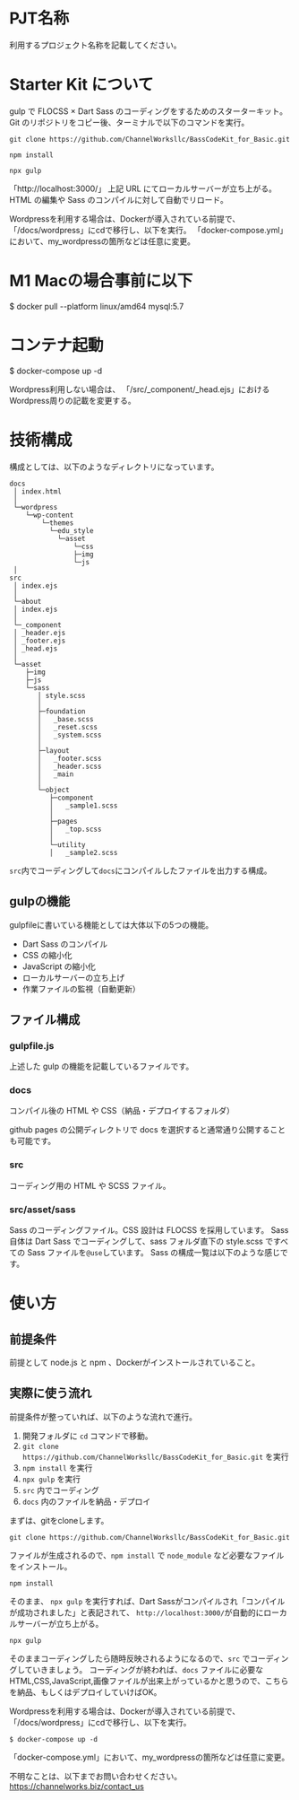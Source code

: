 # PJT名称
利用するプロジェクト名称を記載してください。

# Starter Kit について

gulp で FLOCSS × Dart Sass のコーディングをするためのスターターキット。
Git のリポジトリをコピー後、ターミナルで以下のコマンドを実行。

`git clone https://github.com/ChannelWorksllc/BassCodeKit_for_Basic.git`

`npm install`

`npx gulp`

「http://localhost:3000/」
上記 URL にてローカルサーバーが立ち上がる。  
HTML の編集や Sass のコンパイルに対して自動でリロード。

Wordpressを利用する場合は、Dockerが導入されている前提で、
「/docs/wordpress」にcdで移行し、以下を実行。
「docker-compose.yml」において、my_wordpressの箇所などは任意に変更。

# M1 Macの場合事前に以下
$ docker pull --platform linux/amd64 mysql:5.7

# コンテナ起動
$ docker-compose up -d

Wordpress利用しない場合は、
「/src/_component/_head.ejs」におけるWordpress周りの記載を変更する。


# 技術構成

構成としては、以下のようなディレクトリになっています。

```
docs
 │ index.html
 │
 └─wordpress
    └─wp-content
        └─themes 
          └─edu_style
            └─asset
                └─css
                ├─img
                └─js
 │
src
 │ index.ejs
 │
 └─about
 │ index.ejs
 │
 └─_component
 │ _header.ejs
 │ _footer.ejs
 │ _head.ejs
 │
 └─asset
    ├─img
    ├─js
    └─sass
       │ style.scss
       │
       ├─foundation
       │   _base.scss
       │   _reset.scss
       │   _system.scss
       │
       ├─layout
       │   _footer.scss
       │   _header.scss
       │   _main
       │
       └─object
          ├─component
          │   _sample1.scss
          │
          ├─pages
          │   _top.scss
          │
          └─utility
          │   _sample2.scss
```

`src`内でコーディングして`docs`にコンパイルしたファイルを出力する構成。


## gulpの機能

gulpfileに書いている機能としては大体以下の5つの機能。

- Dart Sass のコンパイル
- CSS の縮小化
- JavaScript の縮小化
- ローカルサーバーの立ち上げ
- 作業ファイルの監視（自動更新）

## ファイル構成
### gulpfile.js

上述した gulp の機能を記載しているファイルです。

### docs

コンパイル後の HTML や CSS（納品・デプロイするフォルダ）

github pages の公開ディレクトリで docs を選択すると通常通り公開することも可能です。

### src

コーディング用の HTML や SCSS ファイル。

### src/asset/sass

Sass のコーディングファイル。CSS 設計は FLOCSS を採用しています。
Sass 自体は Dart Sass でコーディングして、sass フォルダ直下の style.scss ですべての Sass ファイルを`@use`しています。
Sass の構成一覧は以下のような感じです。


# 使い方
## 前提条件

前提として node.js と npm 、Dockerがインストールされていること。

## 実際に使う流れ

前提条件が整っていれば、以下のような流れで進行。

1. 開発フォルダに `cd` コマンドで移動。
2. `git clone https://github.com/ChannelWorksllc/BassCodeKit_for_Basic.git` を実行
3. `npm install` を実行
4. `npx gulp` を実行
5. `src` 内でコーディング
6. `docs` 内のファイルを納品・デプロイ

まずは、gitをcloneします。

```
git clone https://github.com/ChannelWorksllc/BassCodeKit_for_Basic.git
``` 

ファイルが生成されるので、`npm install` で `node_module` など必要なファイルをインストール。

```
npm install
``` 

そのまま、 `npx gulp` を実行すれば、Dart Sassがコンパイルされ「コンパイルが成功されました」と表記されて、
`http://localhost:3000/`が自動的にローカルサーバーが立ち上がる。

```
npx gulp
``` 

そのままコーディングしたら随時反映されるようになるので、`src` でコーディングしていきましょう。
コーディングが終われば、`docs` ファイルに必要なHTML,CSS,JavaScript,画像ファイルが出来上がっているかと思うので、こちらを納品、もしくはデプロイしていけばOK。

Wordpressを利用する場合は、Dockerが導入されている前提で、
「/docs/wordpress」にcdで移行し、以下を実行。

```
$ docker-compose up -d
``` 
「docker-compose.yml」において、my_wordpressの箇所などは任意に変更。


不明なことは、以下までお問い合わせください。
https://channelworks.biz/contact_us